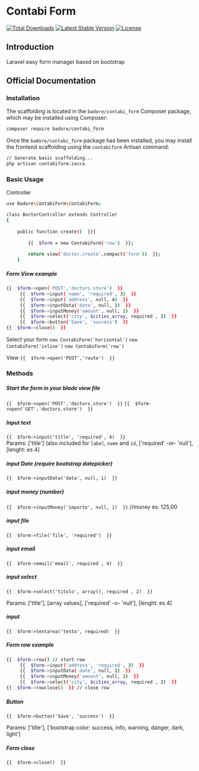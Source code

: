 # Contabi Form

<a href="https://packagist.org/packages/badore/contabi_form"><img src="https://img.shields.io/packagist/dt/badore/contabi_form" alt="Total Downloads"></a>
<a href="https://packagist.org/packages/badore/contabi_form"><img src="https://img.shields.io/packagist/v/badore/contabi_form" alt="Latest Stable Version"></a>
<a href="https://packagist.org/packages/badore/contabi_form"><img src="https://img.shields.io/packagist/l/badore/contabi_form" alt="License"></a>

## Introduction
Laravel easy form manager based on bootstrap

## Official Documentation


### Installation

The scaffolding  is located in the `badore/contabi_form` Composer package, which may be installed using Composer:

```bash
composer require badore/contabi_form
```

Once the `badore/contabi_form` package has been installed, you may install the frontend scaffolding using the `contabiform` Artisan command:

```bash
// Generate basic scaffolding...
php artisan contabiform:zacca

```

### Basic Usage
Controller
```bash
use Badore\ContabiForm\ContabiForm;

class DoctorController extends Controller
{
   	
	public function create()  }}{
		
		{{  $form = new ContabiForm('row')  }};
		
		return view('doctor.create',compact('form'))  }};
	}
```

##### Form View example

```bash
{{  $form->open('POST','doctors.store')  }}
     {{  $form->input('name', 'required', 3)  }} 
	 {{  $form->input('address', null, 4)  }} 
	 {{  $form->inputData('date', null, 1)  }} 
	 {{  $form->inputMoney('amount', null, 1)  }} 
	 {{  $form->select('city', $cities_array, required , 2)  }} 
	 {{  $form->button('Save', 'success')  }}
{{  $form->close()  }} 
```

Select your form `new ContabiForm('horizontal')` 
`new ContabiForm('inline')`
`new ContabiForm('row')`

View
`{{  $form->open('POST','route')  }}`

### Methods
##### Start the form in your blade view file
`{{  $form->open('POST','doctors.store')  }}`      `{{  $form->open('GET','doctors.store')  }}`    

##### Input text
`{{  $form->input('title', 'required', 4)  }}`      
Params: ['title'] (also included for `label`, `name` and `id`, ['required' -or- 'null'], [lenght: es 4]

##### input Date (require bootstrap datepicker)
`{{  $form->inputData('data', null, 1)  }}` 

##### input money (number)
`{{  $form->inputMoney('importo', null, 1)  }}` //money es: 125,00

##### input file
`{{  $form->file('file', 'required')  }}`

##### input email
`{{  $form->email('email', required , 4)  }}` 

##### input select
`{{  $form->select('titolo', array(), required , 2)  }}` 

Params: ['title'], [array values], ['required' -o- 'null'], [lenght: es 4]

##### input
`{{  $form->textarea('testo', required)  }}` 

##### Form row example

```bash
{{  $form->row() // start row
     {{  $form->input('address', 'required', 3)  }} 
	 {{  $form->inputData('date', null, 1)  }} 
	 {{  $form->inputMoney('amount', null, 1)  }} 
	 {{  $form->select('city', $cities_array, required , 2)  }} 
{{  $form->rowclose()  }} // close row
```

#####  Button
`{{  $form->button('Save', 'success')  }}` 

Params: ['title'], ['bootstrap color: success, info, warning, danger, dark, light']

##### Form close
`{{  $form->close()  }}` 


